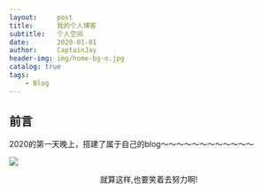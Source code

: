 ```yaml
---
layout:     post
title:      我的个人博客
subtitle:   个人空间
date:       2020-01-01
author:     CaptainJay
header-img: img/home-bg-o.jpg
catalog: true
tags:
    - Blog
---
```


## 前言

2020的第一天晚上，搭建了属于自己的blog～～～～～～～～～～～～

![](https://captainjay.github.io/img/head.jpg)
<center>就算这样,也要笑着去努力啊!</center>
